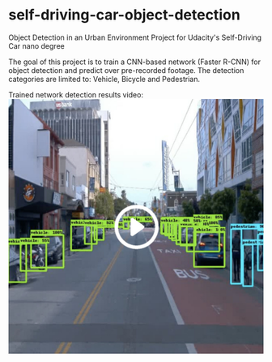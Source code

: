# self-driving-car-object-detection
Object Detection in an Urban Environment Project for Udacity's Self-Driving Car nano degree

The goal of this project is to train a CNN-based network (Faster R-CNN) for object detection and predict over pre-recorded footage.
The detection categories are limited to: Vehicle, Bicycle and Pedestrian.

Trained network detection results video:
<a href="[https://www.youtube.com/watch?v=Fo1N7kAt3Ng](https://youtube.com/shorts/ImsJWr9tCXg)">
  <img src="media/play.jpg" alt="Results" style="width: 800px;">
</a>
